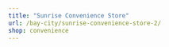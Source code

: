```yaml
---
title: "Sunrise Convenience Store"
url: /bay-city/sunrise-convenience-store-2/
shop: convenience
---
```

